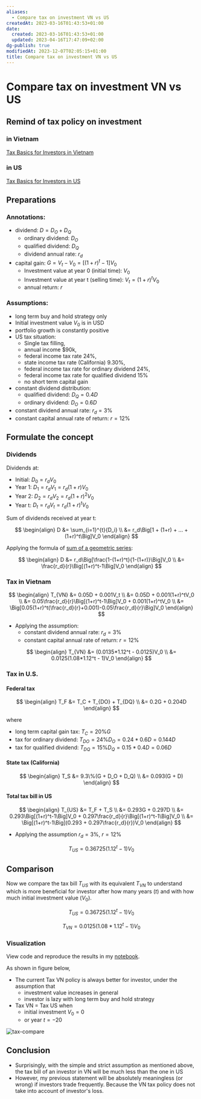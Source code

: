 ```yaml
---
aliases:
  - Compare tax on investment VN vs US
createdAt: 2023-03-16T01:43:53+01:00
date:
  created: 2023-03-16T01:43:53+01:00
  updated: 2023-04-16T17:47:09+02:00
dg-publish: true
modifiedAt: 2023-12-07T02:05:15+01:00
title: Compare tax on investment VN vs US
---
```


# Compare tax on investment VN vs US

## Remind of tax policy on investment

### in Vietnam

[Tax Basics for Investors in Vietnam](tax-investors-vn.md)

### in US

[Tax Basics for Investors in US](tax-investors-us.md)

## Preparations

### Annotations:

- dividend: $D = D_O + D_Q$
  - ordinary dividend: $D_O$
  - qualified dividend: $D_Q$
  - dividend annual rate: $r_d$
- capital gain: $G = V_t-V_0 = \big[(1+r)^t-1\big]V_0$
  - Investment value at year 0 (initial time): $V_0$
  - Investment value at year t (selling time): $V_t=(1+r)^tV_0$
  - annual return: $r$

### Assumptions:

- long term buy and hold strategy only
- Initial investment value $V_0$ is in USD
- portfolio growth is constantly positive
- US tax situation:
  - Single tax filling,
  - annual income $90k,
  - federal income tax rate 24%,
  - state income tax rate (California) 9.30%,
  - federal income tax rate for ordinary dividend 24%,
  - federal income tax rate for qualified dividend 15%
  - no short term capital gain
- constant dividend distribution:
  - qualified dividend: $D_Q = 0.4D$
  - ordinary dividend: $D_O = 0.6D$
- constant dividend annual rate: $r_d = 3\%$
- constant capital annual rate of return: $r = 12\%$

## Formulate the concept

### Dividends

Dividends at:

- Initial: $D_0 = r_dV_0$
- Year 1: $D_1 = r_dV_1 = r_d(1+r)V_0$
- Year 2: $D_2 = r_dV_2 = r_d(1+r)^2V_0$
- Year t: $D_t = r_dV_t = r_d(1+r)^tV_0$

Sum of dividends received at year t:

$$
\begin{align}
D &= \sum_{i=1}^{t}{D_i} \\
&= r_d\Big[1 + (1+r) + ... + (1+r)^t\Big]V_0
\end{align}
$$

Applying the formula of [sum of a geometric series](https://saylordotorg.github.io/text_intermediate-algebra/s12-03-geometric-sequences-and-series.html):

$$
\begin{align}
D &= r_d\Big[\frac{1-(1+r)^t}{1-(1+r)}\Big]V_0 \\
&= \frac{r_d}{r}\Big[(1+r)^t-1\Big]V_0
\end{align}
$$

### Tax in Vietnam

$$
\begin{align}
T_{VN} &= 0.05D + 0.001V_t \\
&= 0.05D + 0.001(1+r)^tV_0 \\
&= 0.05\frac{r_d}{r}\Big[(1+r)^t-1\Big]V_0 + 0.001(1+r)^tV_0 \\
&= \Big[0.05(1+r)^t(\frac{r_d}{r}+0.001)-0.05\frac{r_d}{r}\Big]V_0
\end{align}
$$

- Applying the assumption:
  - constant dividend annual rate: $r_d = 3\%$
  - constant capital annual rate of return: $r = 12\%$

$$
\begin{align}
T_{VN} &= (0.0135*1.12^t - 0.0125)V_0 \\
&= 0.0125(1.08*1.12^t - 1)V_0
\end{align}
$$

### Tax in U.S.

#### Federal tax

$$
\begin{align}
T_F &= T_C + T_{DO} + T_{DQ} \\
&= 0.2G + 0.204D
\end{align}
$$

where

- long term capital gain tax: $T_C = 20\%G$
- tax for ordinary dividend: $T_{DO} = 24\%D_O = 0.24*0.6D = 0.144D$
- tax for qualified dividend: $T_{DQ} = 15\%D_Q = 0.15*0.4D = 0.06D$

#### State tax (California)

$$
\begin{align}
T_S &= 9.3\%(G + D_O + D_Q) \\
&= 0.093(G + D)
\end{align}
$$

#### Total tax bill in US

$$
\begin{align} 
T_{US} &= T_F + T_S \\
&= 0.293G + 0.297D \\
&= 0.293\Big[(1+r)^t-1\Big]V_0 + 0.297\frac{r_d}{r}\Big[(1+r)^t-1\Big]V_0 \\
&= \Big[(1+r)^t-1\Big](0.293 + 0.297\frac{r_d}{r})V_0
\end{align}
$$

- Applying the assumption $r_d = 3\%$, $r = 12\%$

$$
T_{US} = 0.36725(1.12^t-1)V_0
$$

## Comparison

Now we compare the tax bill $T_{US}$ with its equivalent $T_{VN}$ to understand which is more beneficial for investor after how many years ($t$) and with how much initial investment value ($V_0$).

$$
T_{US} = 0.36725(1.12^t-1)V_0
$$

$$
T_{VN} = 0.0125(1.08*1.12^t - 1)V_0
$$

### Visualization

View code and reproduce the results in my [notebook](https://deepnote.com/workspace/huy-f7e5bafc-3b5f-4e8e-86f0-50e9b599d9b9/project/comparetax-de6e2d11-321b-4c63-95bb-4cf14b2c868b/notebook/tax-vn-us-df1ca13d6c7a46e2aa34fb130e138b44).

As shown in figure below,

- The current Tax VN policy is always better for investor, under the assumption that
  - investment value increases in general
  - investor is lazy with long term buy and hold strategy
- Tax VN = Tax US when
  - initial investment $V_0 = 0$
  - or year $t = -20$

![tax-compare](https://ik.imagekit.io/casa/h7b-dendron/Screenshot_2022-05-18_195315_OajCY9rjFs.jpg?ik-sdk-version=javascript-1.4.3&updatedAt=1652896465225)

## Conclusion

- Surprisingly, with the simple and strict assumption as mentioned above, the tax bill of an investor in VN will be much less than the one in US
- However, my previous statement will be absolutely meaningless (or wrong) if investors trade frequently. Because the VN tax policy does not take into account of investor's loss.